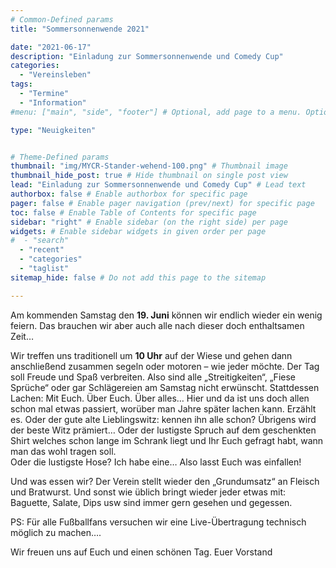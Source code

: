 ```yaml
---
# Common-Defined params
title: "Sommersonnenwende 2021"

date: "2021-06-17"
description: "Einladung zur Sommersonnenwende und Comedy Cup"
categories:
  - "Vereinsleben"
tags:
  - "Termine"
  - "Information"
#menu: ["main", "side", "footer"] # Optional, add page to a menu. Options: main, side, footer

type: "Neuigkeiten"


# Theme-Defined params
thumbnail: "img/MYCR-Stander-wehend-100.png" # Thumbnail image
thumbnail_hide_post: true # Hide thumbnail on single post view
lead: "Einladung zur Sommersonnenwende und Comedy Cup" # Lead text
authorbox: false # Enable authorbox for specific page
pager: false # Enable pager navigation (prev/next) for specific page
toc: false # Enable Table of Contents for specific page
sidebar: "right" # Enable sidebar (on the right side) per page
widgets: # Enable sidebar widgets in given order per page
#  - "search"
  - "recent"
  - "categories"
  - "taglist"
sitemap_hide: false # Do not add this page to the sitemap

---
```


Am kommenden Samstag den **19. Juni** können wir endlich wieder ein wenig feiern. Das brauchen wir aber auch alle nach dieser doch enthaltsamen Zeit…

Wir treffen uns traditionell um **10 Uhr** auf der Wiese und gehen dann anschließend zusammen segeln oder motoren – wie jeder möchte. Der Tag soll Freude und Spaß verbreiten. Also sind alle „Streitigkeiten“, „Fiese Sprüche“ oder gar Schlägereien am Samstag nicht erwünscht.
Stattdessen Lachen: Mit Euch. Über Euch. Über alles…  Hier und da ist uns doch allen schon mal etwas passiert, worüber man Jahre später lachen kann. Erzählt es.
Oder der gute alte Lieblingswitz: kennen ihn alle schon?  Übrigens wird der beste Witz prämiert… 
Oder der lustigste Spruch auf dem geschenkten Shirt welches schon lange im Schrank liegt und Ihr Euch gefragt habt, wann man das wohl tragen soll.  
Oder die lustigste Hose? Ich habe eine… Also lasst Euch was einfallen!

Und was essen wir? Der Verein stellt wieder den „Grundumsatz“ an Fleisch und Bratwurst. Und sonst wie üblich bringt wieder jeder etwas mit: Baguette, Salate, Dips usw sind immer gern gesehen und gegessen.

PS: Für alle Fußballfans versuchen wir eine Live-Übertragung technisch möglich zu machen….

Wir freuen uns auf Euch und einen schönen Tag.
Euer Vorstand

